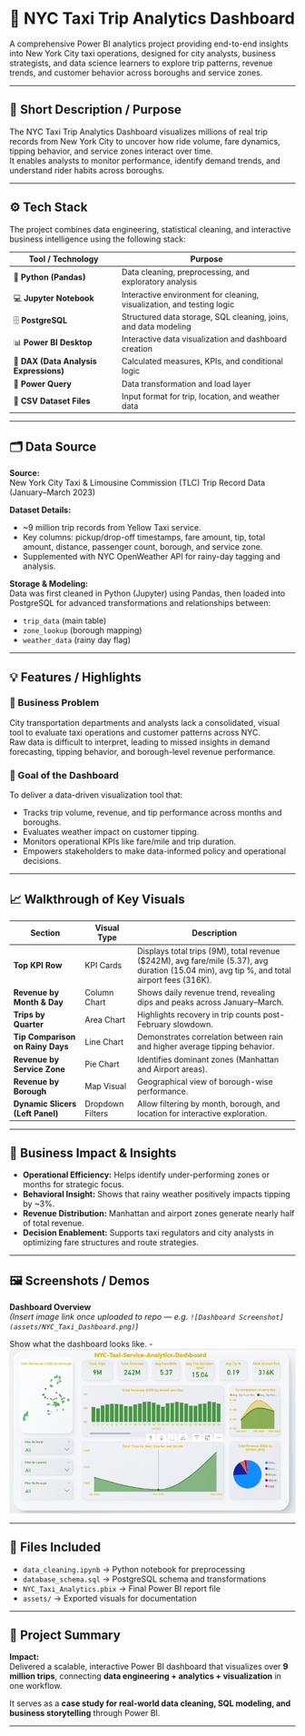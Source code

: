 # 🚖 NYC Taxi Trip Analytics Dashboard

A comprehensive Power BI analytics project providing end-to-end insights into New York City taxi operations, designed for city analysts, business strategists, and data science learners to explore trip patterns, revenue trends, and customer behavior across boroughs and service zones.

---

## 🧭 Short Description / Purpose

The NYC Taxi Trip Analytics Dashboard visualizes millions of real trip records from New York City to uncover how ride volume, fare dynamics, tipping behavior, and service zones interact over time.  
It enables analysts to monitor performance, identify demand trends, and understand rider habits across boroughs.

---

## ⚙️ Tech Stack

The project combines data engineering, statistical cleaning, and interactive business intelligence using the following stack:

| Tool / Technology | Purpose |
|--------------------|----------|
| 🐍 **Python (Pandas)** | Data cleaning, preprocessing, and exploratory analysis |
| 💻 **Jupyter Notebook** | Interactive environment for cleaning, visualization, and testing logic |
| 🗄️ **PostgreSQL** | Structured data storage, SQL cleaning, joins, and data modeling |
| 📊 **Power BI Desktop** | Interactive data visualization and dashboard creation |
| 🧠 **DAX (Data Analysis Expressions)** | Calculated measures, KPIs, and conditional logic |
| 🧹 **Power Query** | Data transformation and load layer |
| 📁 **CSV Dataset Files** | Input format for trip, location, and weather data |

---

## 🗂️ Data Source

**Source:**  
New York City Taxi & Limousine Commission (TLC) Trip Record Data (January–March 2023)

**Dataset Details:**
- ~9 million trip records from Yellow Taxi service.  
- Key columns: pickup/drop-off timestamps, fare amount, tip, total amount, distance, passenger count, borough, and service zone.  
- Supplemented with NYC OpenWeather API for rainy-day tagging and analysis.

**Storage & Modeling:**  
Data was first cleaned in Python (Jupyter) using Pandas, then loaded into PostgreSQL for advanced transformations and relationships between:
- `trip_data` (main table)
- `zone_lookup` (borough mapping)
- `weather_data` (rainy day flag)

---

## 💡 Features / Highlights

### 🧩 Business Problem
City transportation departments and analysts lack a consolidated, visual tool to evaluate taxi operations and customer patterns across NYC.  
Raw data is difficult to interpret, leading to missed insights in demand forecasting, tipping behavior, and borough-level revenue performance.

### 🎯 Goal of the Dashboard
To deliver a data-driven visualization tool that:
- Tracks trip volume, revenue, and tip performance across months and boroughs.  
- Evaluates weather impact on customer tipping.  
- Monitors operational KPIs like fare/mile and trip duration.  
- Empowers stakeholders to make data-informed policy and operational decisions.

---

## 📈 Walkthrough of Key Visuals

| Section | Visual Type | Description |
|----------|--------------|--------------|
| **Top KPI Row** | KPI Cards | Displays total trips (9M), total revenue ($242M), avg fare/mile (5.37), avg duration (15.04 min), avg tip %, and total airport fees (316K). |
| **Revenue by Month & Day** | Column Chart | Shows daily revenue trend, revealing dips and peaks across January–March. |
| **Trips by Quarter** | Area Chart | Highlights recovery in trip counts post-February slowdown. |
| **Tip Comparison on Rainy Days** | Line Chart | Demonstrates correlation between rain and higher average tipping behavior. |
| **Revenue by Service Zone** | Pie Chart | Identifies dominant zones (Manhattan and Airport areas). |
| **Revenue by Borough** | Map Visual | Geographical view of borough-wise performance. |
| **Dynamic Slicers (Left Panel)** | Dropdown Filters | Allow filtering by month, borough, and location for interactive exploration. |

---

## 💼 Business Impact & Insights

- **Operational Efficiency:** Helps identify under-performing zones or months for strategic focus.  
- **Behavioral Insight:** Shows that rainy weather positively impacts tipping by ~3%.  
- **Revenue Distribution:** Manhattan and airport zones generate nearly half of total revenue.  
- **Decision Enablement:** Supports taxi regulators and city analysts in optimizing fare structures and route strategies.

---

## 🖼️ Screenshots / Demos
**Dashboard Overview**  
*(Insert image link once uploaded to repo — e.g. `![Dashboard Screenshot](assets/NYC_Taxi_Dashboard.png)`)*

Show what the dashboard looks like. -
![Dashboard Preview](https://github.com/Ehtesham1234/NYC-Taxi-Service-Analytics-Dashboard-Full-stack/blob/main/NYC-Taxi-Service-Analytics-Dashboard.png)


---

## 📂 Files Included

- `data_cleaning.ipynb` → Python notebook for preprocessing  
- `database_schema.sql` → PostgreSQL schema and transformations  
- `NYC_Taxi_Analytics.pbix` → Final Power BI report file  
- `assets/` → Exported visuals for documentation  

---

## 🏁 Project Summary

**Impact:**  
Delivered a scalable, interactive Power BI dashboard that visualizes over **9 million trips**, connecting **data engineering + analytics + visualization** in one workflow.  

It serves as a **case study for real-world data cleaning, SQL modeling, and business storytelling** through Power BI.

---
